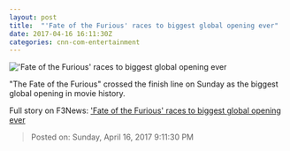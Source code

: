```yaml
---
layout: post
title:  "'Fate of the Furious' races to biggest global opening ever"
date: 2017-04-16 16:11:30Z
categories: cnn-com-entertainment
---
```


!['Fate of the Furious' races to biggest global opening ever](http://i2.cdn.turner.com/money/dam/assets/170416085744-vin-diesel-fate-of-the-furious-780x439.png)

"The Fate of the Furious" crossed the finish line on Sunday as the biggest global opening in movie history.


Full story on F3News: ['Fate of the Furious' races to biggest global opening ever](http://www.f3nws.com/n/mAUdPD)

> Posted on: Sunday, April 16, 2017 9:11:30 PM
